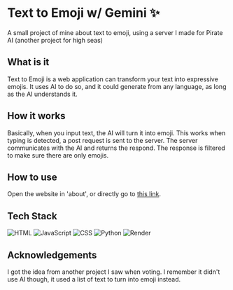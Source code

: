 # Text to Emoji w/ Gemini ✨
A small project of mine about text to emoji, using a server I made for Pirate AI (another project for high seas)

## What is it
Text to Emoji is a web application can transform your text into expressive emojis. It uses AI to do so, and it could generate from any language, as long as the AI understands it.

## How it works
Basically, when you input text, the AI will turn it into emoji. This works when typing is detected, a post request is sent to the server. The server communicates with the AI and returns the respond. The response is filtered to make sure there are only emojis.

## How to use
Open the website in 'about', or directly go to [this link](https://codingkatty.github.io/text-to-emoji).

## Tech Stack
![HTML](https://img.shields.io/badge/HTML-E34F26?style=for-the-badge&logo=html5&logoColor=white)
![JavaScript](https://img.shields.io/badge/JavaScript-F7DF1E?style=for-the-badge&logo=javascript&logoColor=black)
![CSS](https://img.shields.io/badge/CSS-1572B6?style=for-the-badge&logo=css3&logoColor=white)
![Python](https://img.shields.io/badge/Python-3776AB?style=for-the-badge&logo=python&logoColor=white)
![Render](https://img.shields.io/badge/Render-46E3B7?style=for-the-badge&logo=render&logoColor=white)

## Acknowledgements
I got the idea from another project I saw when voting. I remember it didn't use AI though, it used a list of text to turn into emoji instead.